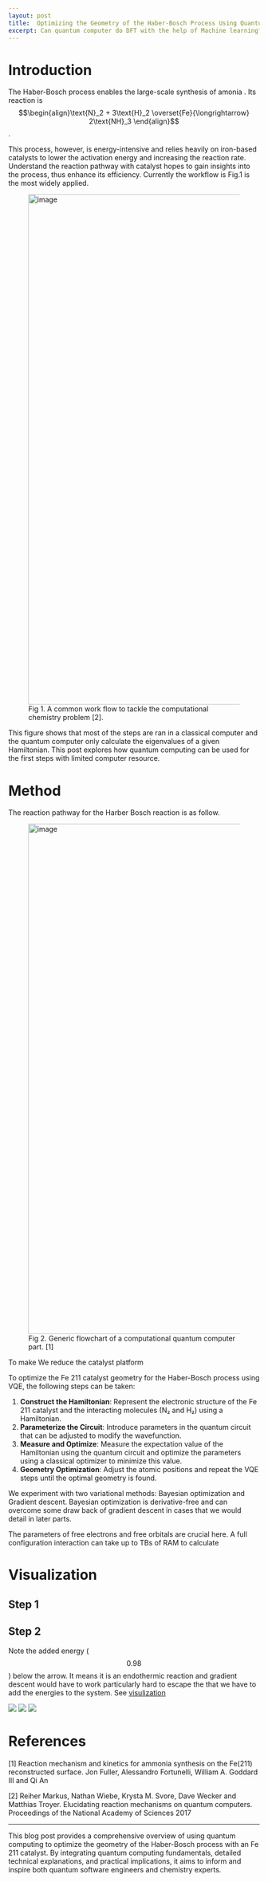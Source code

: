 ```yaml
---
layout: post
title:  Optimizing the Geometry of the Haber-Bosch Process Using Quantum Computing
excerpt: Can quantum computer do DFT with the help of Machine learning?
---
```

	
# Introduction
The Haber-Bosch process enables the large-scale synthesis of amonia . Its reaction is
$$\begin{align}\text{N}_2 + 3\text{H}_2 \overset{Fe}{\longrightarrow} 2\text{NH}_3 \end{align}$$. 

This process, however, is energy-intensive and relies heavily on iron-based catalysts to lower the activation energy and increasing the reaction rate. Understand the reaction pathway with catalyst hopes to gain insights into the process, thus enhance its efficiency. Currently the workflow is Fig.1 is the most widely applied.

<figure>
  <img width="1024" alt="image" src="https://github.com/user-attachments/assets/00af4999-f427-478d-bf28-cd2eea8dc342">
  <figcaption>Fig 1. A common work flow to tackle the computational chemistry problem [2]. </figcaption>
</figure>

This figure shows that most of the steps are ran in a classical computer and the quantum computer only calculate the eigenvalues of a given Hamiltonian. This post explores how quantum computing can be used for the first steps with limited computer resource.
# Method
The reaction pathway for the Harber Bosch reaction is as follow.

<figure>
  <img width="1024" alt="image" src="https://github.com/user-attachments/assets/5c2dbc1b-c124-4041-9f75-2d0e40e0a42d">
  <figcaption>Fig 2. Generic flowchart of a computational quantum computer part. [1] </figcaption>
</figure>

To make We reduce the catalyst platform


To optimize the Fe 211 catalyst geometry for the Haber-Bosch process using VQE, the following steps can be taken:

1. **Construct the Hamiltonian**: Represent the electronic structure of the Fe 211 catalyst and the interacting molecules (N₂ and H₂) using a Hamiltonian.
2. **Parameterize the Circuit**: Introduce parameters in the quantum circuit that can be adjusted to modify the wavefunction.
3. **Measure and Optimize**: Measure the expectation value of the Hamiltonian using the quantum circuit and optimize the parameters using a classical optimizer to minimize this value.
4. **Geometry Optimization**: Adjust the atomic positions and repeat the VQE steps until the optimal geometry is found.





We experiment with two variational methods: Bayesian optimization and Gradient descent. Bayesian optimization is derivative-free and can overcome some draw back of gradient descent in cases that we would detail in later parts.

The parameters of free electrons and free orbitals are crucial here. A full configuration interaction can take up to TBs of RAM to calculate

# Visualization

## Step 1

## Step 2
Note the added energy ($$0.98$$) below the arrow. It means it is an endothermic reaction and gradient descent would have to work particularly hard to escape the  that we have to add the energies to the system. See [visulization](#Step-2)
<div class="flex">
<img src="https://github.com/user-attachments/assets/3a9abe92-f7f8-4298-9b7b-737a3f09756f">
<img src="https://github.com/user-attachments/assets/3a9abe92-f7f8-4298-9b7b-737a3f09756f">
<img src="https://github.com/user-attachments/assets/3a9abe92-f7f8-4298-9b7b-737a3f09756f">
</div>



# References 
[1] Reaction mechanism and kinetics for ammonia synthesis on the Fe(211) reconstructed surface.  Jon Fuller, Alessandro Fortunelli, William A. Goddard III and  Qi An

[2] Reiher Markus, Nathan Wiebe, Krysta M. Svore, Dave Wecker and Matthias Troyer. Elucidating reaction mechanisms on quantum computers. Proceedings of the National Academy of Sciences 2017

---

This blog post provides a comprehensive overview of using quantum computing to optimize the geometry of the Haber-Bosch process with an Fe 211 catalyst. By integrating quantum computing fundamentals, detailed technical explanations, and practical implications, it aims to inform and inspire both quantum software engineers and chemistry experts.
